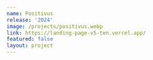```yaml
---
name: Positivus
release: '2024'
image: /projects/positivus.webp
link: https://landing-page-v5-ten.vercel.app/
featured: false
layout: project
---
```

